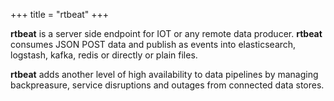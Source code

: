 +++
title = "rtbeat"
+++


**rtbeat** is a server side endpoint for IOT or any remote data producer. **rtbeat** consumes JSON POST data and publish as events into elasticsearch, logstash, kafka, redis or directly or plain files.

**rtbeat** adds another level of high availability to data pipelines by managing backpreasure, service disruptions and outages from connected data stores.

<!--more-->


